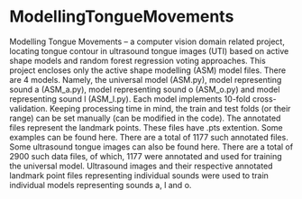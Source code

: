 # ModellingTongueMovements
Modelling Tongue Movements – a computer vision domain related project, locating tongue contour in ultrasound tongue images (UTI) based on active shape models and random forest regression voting approaches.
This project encloses only the active shape modelling (ASM) model files. There are 4 models. 
Namely, the universal model (ASM.py), model representing sound a (ASM_a.py), model representing sound o (ASM_o.py) and model representing sound l (ASM_l.py). 
Each model implements 10-fold cross-validation. 
Keeping processing time in mind, the train and test folds (or their range) can be set manually (can be modified in the code).
The annotated files represent the landmark points. These files have .pts extention. Some examples can be found here. There are a total of 1177 such annotated files.
Some ultrasound tongue images can also be found here. There are a total of 2900 such data files, of which, 1177 were annotated and used for training the universal model. Ultrasound images and their respective annotated landmark point files representing individual sounds were used to train individual models representing sounds a, l and o.
